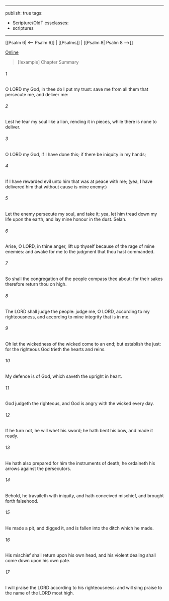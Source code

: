 

---
publish: true
tags:
  - Scripture/OldT
cssclasses:
  - scriptures
---
[[Psalm 6| <-- Psalm 6]] | [[Psalms]] | [[Psalm 8| Psalm 8 -->]]

[Online](https://churchofjesuschrist.org/study/scriptures/ot/ps/7?lang=eng)

>[!example] Chapter Summary
>
###### 1
O LORD my God, in thee do I put my trust: save me from all them that persecute me, and deliver me:
###### 2
Lest he tear my soul like a lion, rending it in pieces, while there is none to deliver.
###### 3
O LORD my God, if I have done this; if there be iniquity in my hands;
###### 4
If I have rewarded evil unto him that was at peace with me; (yea, I have delivered him that without cause is mine enemy:)
###### 5
Let the enemy persecute my soul, and take it; yea, let him tread down my life upon the earth, and lay mine honour in the dust.  Selah.
###### 6
Arise, O LORD, in thine anger, lift up thyself because of the rage of mine enemies: and awake for me to the judgment that thou hast commanded.
###### 7
So shall the congregation of the people compass thee about: for their sakes therefore return thou on high.
###### 8
The LORD shall judge the people: judge me, O LORD, according to my righteousness, and according to mine integrity that is in me.
###### 9
Oh let the wickedness of the wicked come to an end; but establish the just: for the righteous God trieth the hearts and reins.
###### 10
My defence is of God, which saveth the upright in heart.
###### 11
God judgeth the righteous, and God is angry with the wicked every day.
###### 12
If he turn not, he will whet his sword; he hath bent his bow, and made it ready.
###### 13
He hath also prepared for him the instruments of death; he ordaineth his arrows against the persecutors.
###### 14
Behold, he travaileth with iniquity, and hath conceived mischief, and brought forth falsehood.
###### 15
He made a pit, and digged it, and is fallen into the ditch which he made.
###### 16
His mischief shall return upon his own head, and his violent dealing shall come down upon his own pate.
###### 17
I will praise the LORD according to his righteousness: and will sing praise to the name of the LORD most high.



